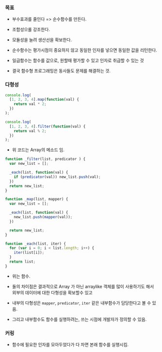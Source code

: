 


### 목표

- 부수효과를 줄인다 => 순수함수를 만든다.
- 조합성으롤 강조한다.
- 모듈성을 늘려 생산선을 확보한다.


- 순수함수는 평가시점이 중요하지 않고 동일한 인자를 넣으면 동일한 값을 리턴한다.
- 일급함수는 함수를 값으로, 원할때 평가할 수 있고 인자로 취급할 수 있는 것

- 결국 함수형 프로그래밍은 동사들도 문제를 해결하는 것.


### 다형성
```javascript
console.log(
  [1, 2, 3, 4].map(function(val) {
    return val * 2;
  })
);

console.log(
  [1, 2, 3, 4].filter(function(val) {
    return val % 2;
  })
);
```
- 위 코드는 Array의 메소드 임.

```javascript
function _filter(list, predicator ) {
  var new_list = [];

  _each(list, function(val) {
    if (predicator(val)) new_list.push(val);
  })
  return new_list;
}

function _map(list, mapper) {
  var new_list = [];

  _each(list, function(val) {
    new_list.push(mapper(val));
  })

  return new_list;
}

function _each(list, iter) {
  for (var i = 0; i < list.length; i++) {
    iter(list[i]);
  }
  return list;
}
```
- 위는 함수.

- 둘의 차이점은 결과적으로 Array 가 아닌 arraylike 객체를 많이 사용하기도 해서 외부의 데이터에 대한 다형성을 확보할수 있고
- 내부의 다형성은 `mapper`, `predicator`, `iter` 같은 내부함수가 담당한다고 볼 수 있음.
- 그리고 내부함수도 함수를 실행하려는, 쓰는 시점에 개발자가 정의할 수 있음.


### 커링

- 함수에 필요한 인자를 모아두었다가 다 차면 본래 함수를 실행시킴.

